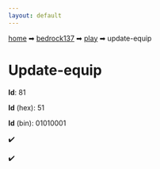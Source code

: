 ```yaml
---
layout: default
---
```


[home](/) ➡ [bedrock137](/protocol/bedrock137) ➡ [play](/protocol/bedrock137/play) ➡ update-equip

# Update-equip

**Id**: 81

**Id** (hex): 51

**Id** (bin): 01010001

✔️

✔️

